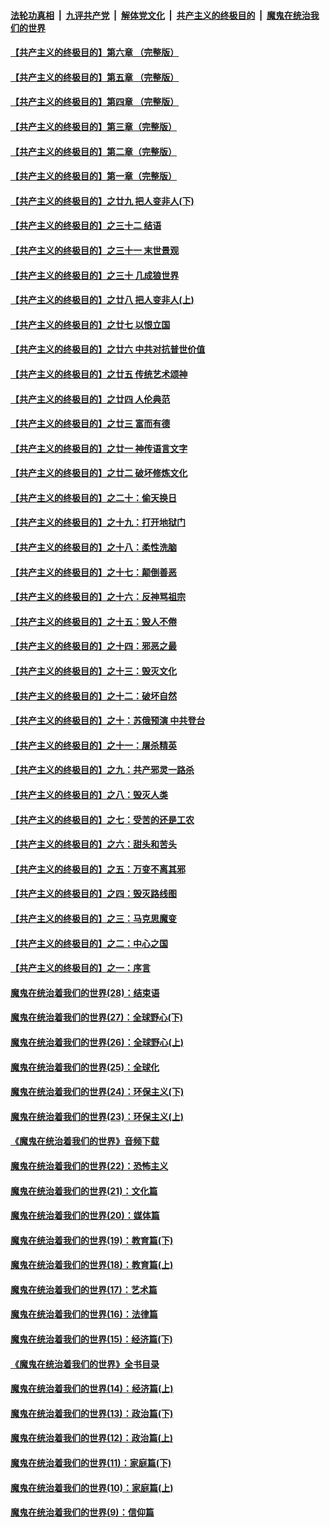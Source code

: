 ####  [法轮功真相](../../../../basic/blob/master/README.md?t=07020402) &nbsp;|&nbsp; [九评共产党](../../../../9ping.md/blob/master/README.md?t=07020402) &nbsp;|&nbsp; [解体党文化](../../../../jtdwh.md/blob/master/README.md?t=07020402)  &nbsp;|&nbsp; [共产主义的终极目的](../../../../gczydzjmd.md/blob/master/README.md?t=07020402) &nbsp;|&nbsp; [魔鬼在统治我们的世界](../../../../mgztzwmdsj.md/blob/master/README.md?t=07020402) 

#### [【共产主义的终极目的】第六章 （完整版）](../pages/nsc422/n11428913.md?t=07020402) 

#### [【共产主义的终极目的】第五章 （完整版）](../pages/nsc422/n11428912.md?t=07020402) 

#### [【共产主义的终极目的】第四章 （完整版）](../pages/nsc422/n11428907.md?t=07020402) 

#### [【共产主义的终极目的】第三章（完整版）](../pages/nsc422/n11428848.md?t=07020402) 

#### [【共产主义的终极目的】第二章（完整版）](../pages/nsc422/n11428831.md?t=07020402) 

#### [【共产主义的终极目的】第一章（完整版）](../pages/nsc422/n11417651.md?t=07020402) 

#### [【共产主义的终极目的】之廿九 把人变非人(下)](../pages/nsc422/n11344140.md?t=07020402) 

#### [【共产主义的终极目的】之三十二 结语](../pages/nsc422/n11360535.md?t=07020402) 

#### [【共产主义的终极目的】之三十一 末世景观](../pages/nsc422/n11351129.md?t=07020402) 

#### [【共产主义的终极目的】之三十 几成狼世界](../pages/nsc422/n11348280.md?t=07020402) 

#### [【共产主义的终极目的】之廿八 把人变非人(上)](../pages/nsc422/n11340492.md?t=07020402) 

#### [【共产主义的终极目的】之廿七 以恨立国](../pages/nsc422/n11336944.md?t=07020402) 

#### [【共产主义的终极目的】之廿六 中共对抗普世价值](../pages/nsc422/n11324785.md?t=07020402) 

#### [【共产主义的终极目的】之廿五 传统艺术颂神](../pages/nsc422/n11296396.md?t=07020402) 

#### [【共产主义的终极目的】之廿四 人伦典范](../pages/nsc422/n11296397.md?t=07020402) 

#### [【共产主义的终极目的】之廿三 富而有德](../pages/nsc422/n11283598.md?t=07020402) 

#### [【共产主义的终极目的】之廿一 神传语言文字](../pages/nsc422/n11263265.md?t=07020402) 

#### [【共产主义的终极目的】之廿二 破坏修炼文化](../pages/nsc422/n11245728.md?t=07020402) 

#### [【共产主义的终极目的】之二十：偷天换日](../pages/nsc422/n11238846.md?t=07020402) 

#### [【共产主义的终极目的】之十九：打开地狱门](../pages/nsc422/n11206376.md?t=07020402) 

#### [【共产主义的终极目的】之十八：柔性洗脑](../pages/nsc422/n11199994.md?t=07020402) 

#### [【共产主义的终极目的】之十七：颠倒善恶](../pages/nsc422/n11179782.md?t=07020402) 

#### [【共产主义的终极目的】之十六：反神骂祖宗](../pages/nsc422/n11166798.md?t=07020402) 

#### [【共产主义的终极目的】之十五：毁人不倦](../pages/nsc422/n11166792.md?t=07020402) 

#### [【共产主义的终极目的】之十四：邪恶之最](../pages/nsc422/n11150249.md?t=07020402) 

#### [【共产主义的终极目的】之十三：毁灭文化](../pages/nsc422/n11135227.md?t=07020402) 

#### [【共产主义的终极目的】之十二：破坏自然](../pages/nsc422/n11135214.md?t=07020402) 

#### [【共产主义的终极目的】之十：苏俄预演 中共登台](../pages/nsc422/n11118424.md?t=07020402) 

#### [【共产主义的终极目的】之十一：屠杀精英](../pages/nsc422/n11118442.md?t=07020402) 

#### [【共产主义的终极目的】之九：共产邪灵一路杀](../pages/nsc422/n11114139.md?t=07020402) 

#### [【共产主义的终极目的】之八：毁灭人类](../pages/nsc422/n11108503.md?t=07020402) 

#### [【共产主义的终极目的】之七：受苦的还是工农](../pages/nsc422/n11101809.md?t=07020402) 

#### [【共产主义的终极目的】之六：甜头和苦头](../pages/nsc422/n11096971.md?t=07020402) 

#### [【共产主义的终极目的】之五：万变不离其邪](../pages/nsc422/n11091285.md?t=07020402) 

#### [【共产主义的终极目的】之四：毁灭路线图](../pages/nsc422/n11086284.md?t=07020402) 

#### [【共产主义的终极目的】之三：马克思魔变](../pages/nsc422/n11061941.md?t=07020402) 

#### [【共产主义的终极目的】之二：中心之国](../pages/nsc422/n11047728.md?t=07020402) 

#### [【共产主义的终极目的】之一：序言](../pages/nsc422/n11086077.md?t=07020402) 

#### [魔鬼在统治着我们的世界(28)：结束语](../pages/nsc422/n10936246.md?t=07020402) 

#### [魔鬼在统治着我们的世界(27)：全球野心(下)](../pages/nsc422/n10928319.md?t=07020402) 

#### [魔鬼在统治着我们的世界(26)：全球野心(上)](../pages/nsc422/n10900318.md?t=07020402) 

#### [魔鬼在统治着我们的世界(25)：全球化](../pages/nsc422/n10788205.md?t=07020402) 

#### [魔鬼在统治着我们的世界(24)：环保主义(下)](../pages/nsc422/n10695307.md?t=07020402) 

#### [魔鬼在统治着我们的世界(23)：环保主义(上)](../pages/nsc422/n10688613.md?t=07020402) 

#### [《魔鬼在统治着我们的世界》音频下载](../pages/nsc422/n10635553.md?t=07020402) 

#### [魔鬼在统治着我们的世界(22)：恐怖主义](../pages/nsc422/n10614727.md?t=07020402) 

#### [魔鬼在统治着我们的世界(21)：文化篇](../pages/nsc422/n10597706.md?t=07020402) 

#### [魔鬼在统治着我们的世界(20)：媒体篇](../pages/nsc422/n10586579.md?t=07020402) 

#### [魔鬼在统治着我们的世界(19)：教育篇(下)](../pages/nsc422/n10564808.md?t=07020402) 

#### [魔鬼在统治着我们的世界(18)：教育篇(上)](../pages/nsc422/n10526970.md?t=07020402) 

#### [魔鬼在统治着我们的世界(17)：艺术篇](../pages/nsc422/n10499093.md?t=07020402) 

#### [魔鬼在统治着我们的世界(16)：法律篇](../pages/nsc422/n10485969.md?t=07020402) 

#### [魔鬼在统治着我们的世界(15)：经济篇(下)](../pages/nsc422/n10469975.md?t=07020402) 

#### [《魔鬼在统治着我们的世界》全书目录](../pages/nsc422/n10464261.md?t=07020402) 

#### [魔鬼在统治着我们的世界(14)：经济篇(上)](../pages/nsc422/n10457370.md?t=07020402) 

#### [魔鬼在统治着我们的世界(13)：政治篇(下)](../pages/nsc422/n10448270.md?t=07020402) 

#### [魔鬼在统治着我们的世界(12)：政治篇(上)](../pages/nsc422/n10444576.md?t=07020402) 

#### [魔鬼在统治着我们的世界(11)：家庭篇(下)](../pages/nsc422/n10440961.md?t=07020402) 

#### [魔鬼在统治着我们的世界(10)：家庭篇(上)](../pages/nsc422/n10435448.md?t=07020402) 

#### [魔鬼在统治着我们的世界(9)：信仰篇](../pages/nsc422/n10432159.md?t=07020402) 

